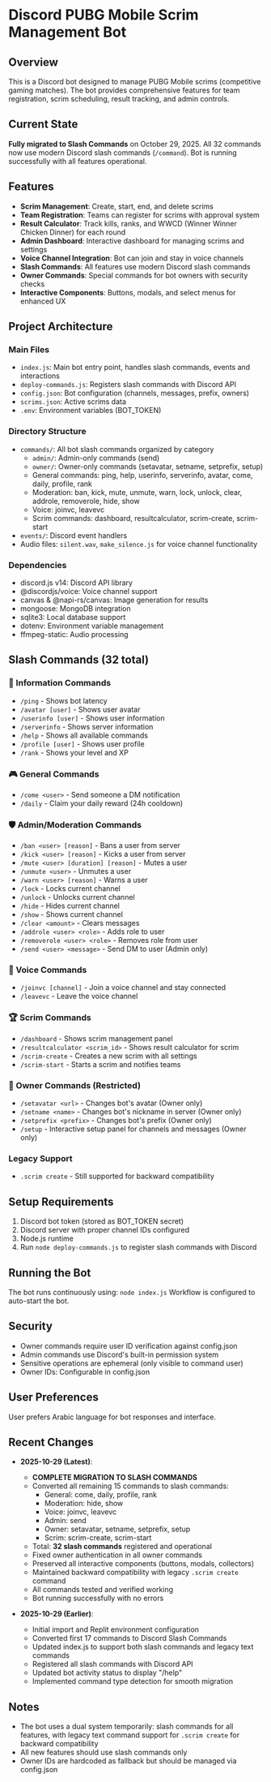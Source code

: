 # Discord PUBG Mobile Scrim Management Bot

## Overview
This is a Discord bot designed to manage PUBG Mobile scrims (competitive gaming matches). The bot provides comprehensive features for team registration, scrim scheduling, result tracking, and admin controls.

## Current State
**Fully migrated to Slash Commands** on October 29, 2025.
All 32 commands now use modern Discord slash commands (`/command`).
Bot is running successfully with all features operational.

## Features
- **Scrim Management**: Create, start, end, and delete scrims
- **Team Registration**: Teams can register for scrims with approval system
- **Result Calculator**: Track kills, ranks, and WWCD (Winner Winner Chicken Dinner) for each round
- **Admin Dashboard**: Interactive dashboard for managing scrims and settings
- **Voice Channel Integration**: Bot can join and stay in voice channels
- **Slash Commands**: All features use modern Discord slash commands
- **Owner Commands**: Special commands for bot owners with security checks
- **Interactive Components**: Buttons, modals, and select menus for enhanced UX

## Project Architecture

### Main Files
- `index.js`: Main bot entry point, handles slash commands, events and interactions
- `deploy-commands.js`: Registers slash commands with Discord API
- `config.json`: Bot configuration (channels, messages, prefix, owners)
- `scrims.json`: Active scrims data
- `.env`: Environment variables (BOT_TOKEN)

### Directory Structure
- `commands/`: All bot slash commands organized by category
  - `admin/`: Admin-only commands (send)
  - `owner/`: Owner-only commands (setavatar, setname, setprefix, setup)
  - General commands: ping, help, userinfo, serverinfo, avatar, come, daily, profile, rank
  - Moderation: ban, kick, mute, unmute, warn, lock, unlock, clear, addrole, removerole, hide, show
  - Voice: joinvc, leavevc
  - Scrim commands: dashboard, resultcalculator, scrim-create, scrim-start
- `events/`: Discord event handlers
- Audio files: `silent.wav`, `make_silence.js` for voice channel functionality

### Dependencies
- discord.js v14: Discord API library
- @discordjs/voice: Voice channel support
- canvas & @napi-rs/canvas: Image generation for results
- mongoose: MongoDB integration
- sqlite3: Local database support
- dotenv: Environment variable management
- ffmpeg-static: Audio processing

## Slash Commands (32 total)

### 📌 Information Commands
- `/ping` - Shows bot latency
- `/avatar [user]` - Shows user avatar
- `/userinfo [user]` - Shows user information
- `/serverinfo` - Shows server information
- `/help` - Shows all available commands
- `/profile [user]` - Shows user profile
- `/rank` - Shows your level and XP

### 🎮 General Commands
- `/come <user>` - Send someone a DM notification
- `/daily` - Claim your daily reward (24h cooldown)

### 🛡️ Admin/Moderation Commands
- `/ban <user> [reason]` - Bans a user from server
- `/kick <user> [reason]` - Kicks a user from server
- `/mute <user> [duration] [reason]` - Mutes a user
- `/unmute <user>` - Unmutes a user
- `/warn <user> [reason]` - Warns a user
- `/lock` - Locks current channel
- `/unlock` - Unlocks current channel
- `/hide` - Hides current channel
- `/show` - Shows current channel
- `/clear <amount>` - Clears messages
- `/addrole <user> <role>` - Adds role to user
- `/removerole <user> <role>` - Removes role from user
- `/send <user> <message>` - Send DM to user (Admin only)

### 🎤 Voice Commands
- `/joinvc [channel]` - Join a voice channel and stay connected
- `/leavevc` - Leave the voice channel

### 🏆 Scrim Commands
- `/dashboard` - Shows scrim management panel
- `/resultcalculator <scrim_id>` - Shows result calculator for scrim
- `/scrim-create` - Creates a new scrim with all settings
- `/scrim-start` - Starts a scrim and notifies teams

### 👑 Owner Commands (Restricted)
- `/setavatar <url>` - Changes bot's avatar (Owner only)
- `/setname <name>` - Changes bot's nickname in server (Owner only)
- `/setprefix <prefix>` - Changes bot's prefix (Owner only)
- `/setup` - Interactive setup panel for channels and messages (Owner only)

### Legacy Support
- `.scrim create` - Still supported for backward compatibility

## Setup Requirements
1. Discord bot token (stored as BOT_TOKEN secret)
2. Discord server with proper channel IDs configured
3. Node.js runtime
4. Run `node deploy-commands.js` to register slash commands with Discord

## Running the Bot
The bot runs continuously using: `node index.js`
Workflow is configured to auto-start the bot.

## Security
- Owner commands require user ID verification against config.json
- Admin commands use Discord's built-in permission system
- Sensitive operations are ephemeral (only visible to command user)
- Owner IDs: Configurable in config.json

## User Preferences
User prefers Arabic language for bot responses and interface.

## Recent Changes
- **2025-10-29 (Latest)**: 
  - **COMPLETE MIGRATION TO SLASH COMMANDS**
  - Converted all remaining 15 commands to slash commands:
    - General: come, daily, profile, rank
    - Moderation: hide, show
    - Voice: joinvc, leavevc
    - Admin: send
    - Owner: setavatar, setname, setprefix, setup
    - Scrim: scrim-create, scrim-start
  - Total: **32 slash commands** registered and operational
  - Fixed owner authentication in all owner commands
  - Preserved all interactive components (buttons, modals, collectors)
  - Maintained backward compatibility with legacy `.scrim create` command
  - All commands tested and verified working
  - Bot running successfully with no errors

- **2025-10-29 (Earlier)**: 
  - Initial import and Replit environment configuration
  - Converted first 17 commands to Discord Slash Commands
  - Updated index.js to support both slash commands and legacy text commands
  - Registered all slash commands with Discord API
  - Updated bot activity status to display "/help"
  - Implemented command type detection for smooth migration

## Notes
- The bot uses a dual system temporarily: slash commands for all features, with legacy text command support for `.scrim create` for backward compatibility
- All new features should use slash commands only
- Owner IDs are hardcoded as fallback but should be managed via config.json
